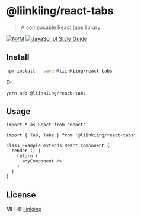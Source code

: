 # @liinkiing/react-tabs

> A composable React tabs library

[![NPM](https://img.shields.io/npm/v/@liinkiing/react-tabs.svg)](https://www.npmjs.com/package/@liinkiing/react-tabs) [![JavaScript Style Guide](https://img.shields.io/badge/code_style-standard-brightgreen.svg)](https://standardjs.com)

## Install

```bash
npm install --save @liinkiing/react-tabs
```
Or
```bash
yarn add @liinkiing/react-tabs
```

## Usage

```tsx
import * as React from 'react'

import { Tab, Tabs } from '@liinkiing/react-tabs'

class Example extends React.Component {
  render () {
    return (
      <MyComponent />
    )
  }
}
```

## License

MIT © [liinkiing](https://github.com/liinkiing)
